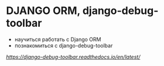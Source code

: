 # DJANGO ORM, django-debug-toolbar

- научиться работать с Django ORM
- познакомиться с django-debug-toolbar

_https://django-debug-toolbar.readthedocs.io/en/latest/_

